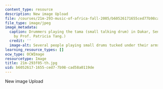 ```yaml
---
content_type: resource
description: New image Upload
file: /courses/21m-293-music-of-africa-fall-2005/b60526171655ced77b98cad58a0119de_21m-293f05-th.jpg
file_type: image/jpeg
image_metadata:
  caption: Drummers playing the tama (small talking drum) in Dakar, Senegal. (Photo
    by Prof. Patricia Tang.)
  credit: ''
  image-alt: Several people playing small drums tucked under their arms.
learning_resource_types: []
ocw_type: OCWImage
resourcetype: Image
title: 21m-293f05-th.jpg
uid: b6052617-1655-ced7-7b98-cad58a0119de
---
```

New image Upload

